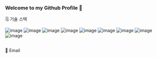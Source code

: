 ### Welcome to my Github Profile 👋



🗒️ 기술 스택

![image](https://img.shields.io/badge/HTML-E34F26?style=flat-square&logo=html5&logoColor=white)
![image](https://img.shields.io/badge/CSS-1572B6?style=flat-square&logo=css3&logoColor=white)
![image](https://img.shields.io/badge/JavaScript-F7DF1E?style=flat-square&logo=javascript&logoColor=white)
![image](https://img.shields.io/badge/TypeScript-3178C6?style=flat-square&logo=TypeScript&logoColor=white)
![image](https://img.shields.io/badge/jQuery-0769AD?style=flat-square&logo=jquery&logoColor=white)
![image](https://img.shields.io/badge/Python-3766AB?style=flat-square&logo=Python&logoColor=white)
![image](https://img.shields.io/badge/React-61DAFB?style=flat-square&logo=react&logoColor=white)
![image](https://img.shields.io/badge/Vue.js-4FC08D?style=flat-square&logo=vue.js&logoColor=white)
![image](https://img.shields.io/badge/Next.js-000000?style=flat-square&logo=next.js&logoColor=white)

<br>
📧 Email


